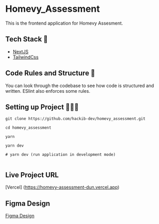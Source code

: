 # Homevy_Assessment

This is the frontend application for Homevy Assesment.

## Tech Stack 🥞

- [NextJS](https://nextjs.org/)
- [TailwindCss](https://tailwindcss.com/)

## Code Rules and Structure 📖

You can look through the codebase to see how code is structured and written. ESlint also enforces some rules.

## Setting up Project 👨🏾‍💻

```
git clone https://github.com/hackib-dev/homevy_assessment.git

cd homevy_assessment

yarn

yarn dev

# yarn dev (run application in development mode)


```

## Live Project URL

[Vercel] (https://homevy-assessment-dun.vercel.app)

## Figma Design

[Figma Design](<https://www.figma.com/file/vTw2aaaGHreAGbtvV3rQoO/Boldo---Edgar-Allan-(Community)?node-id=48%3A377>)
